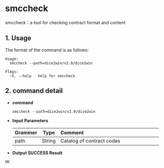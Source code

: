 # smccheck

smccheck：a tool for checking contract format and content

## 1. Usage

The format of the command is as follows:

```
Usage:
  smccheck --path=dice2win/v2.0/dice2win

Flags:
  -h, --help   help for smccheck
```

## 2. command detail

- **command**

  ```
  smccheck --path=dice2win/v2.0/dice2win
  ```

- **Input Parameters**

  | **Grammer** | **Type** | **Comment**&nbsp;&nbsp;&nbsp;&nbsp;&nbsp;&nbsp;&nbsp;&nbsp;&nbsp;&nbsp;&nbsp;&nbsp;&nbsp;&nbsp;&nbsp;&nbsp;&nbsp;&nbsp;&nbsp;&nbsp;&nbsp;&nbsp;&nbsp;&nbsp;&nbsp;&nbsp;&nbsp;&nbsp;&nbsp;&nbsp;&nbsp;&nbsp;&nbsp;&nbsp;&nbsp;&nbsp;&nbsp;&nbsp;&nbsp;&nbsp;&nbsp;&nbsp;&nbsp;&nbsp;&nbsp;&nbsp;&nbsp;&nbsp;&nbsp;&nbsp;&nbsp;&nbsp;&nbsp;&nbsp;&nbsp;&nbsp;&nbsp;&nbsp;&nbsp;&nbsp;&nbsp;&nbsp;&nbsp;&nbsp;&nbsp;&nbsp;&nbsp;&nbsp;&nbsp;&nbsp;&nbsp;&nbsp;&nbsp;&nbsp; |
  | -------- | :------: | ------------------------------------------------------------ |
  | path     |  String  | Catalog of contract codes                                 |

- **Output SUCCESS Result**

```
OK
```
